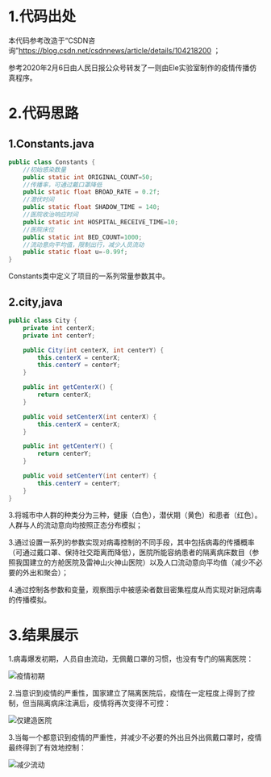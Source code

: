 1.代码出处
==========

本代码参考改造于“CSDN咨询”https://blog.csdn.net/csdnnews/article/details/104218200 ；

参考2020年2月6日由人民日报公众号转发了一则由Ele实验室制作的疫情传播仿真程序。

2.代码思路
==========

1.Constants.java
----------------

```java
public class Constants {
    //初始感染数量
    public static int ORIGINAL_COUNT=50;
    //传播率，可通过戴口罩降低
    public static float BROAD_RATE = 0.2f;
    //潜伏时间
    public static float SHADOW_TIME = 140;
    //医院收治响应时间
    public static int HOSPITAL_RECEIVE_TIME=10;
    //医院床位
    public static int BED_COUNT=1000;
    //流动意向平均值，限制出行，减少人员流动
    public static float u=-0.99f;
}
```
Constants类中定义了项目的一系列常量参数其中。

2.city,java
-----------

```java
public class City {
    private int centerX;
    private int centerY;

    public City(int centerX, int centerY) {
        this.centerX = centerX;
        this.centerY = centerY;
    }

    public int getCenterX() {
        return centerX;
    }

    public void setCenterX(int centerX) {
        this.centerX = centerX;
    }

    public int getCenterY() {
        return centerY;
    }

    public void setCenterY(int centerY) {
        this.centerY = centerY;
    }
}
```



3.将城市中人群的种类分为三种，健康（白色），潜伏期（黄色）和患者（红色）。人群与人的流动意向均按照正态分布模拟；

3.通过设置一系列的参数实现对病毒控制的不同手段，其中包括病毒的传播概率（可通过戴口罩、保持社交距离而降低），医院所能容纳患者的隔离病床数目（参照我国建立的方舱医院及雷神山火神山医院）以及人口流动意向平均值（减少不必要的外出和聚会）；

4.通过控制各参数和变量，观察图示中被感染者数目密集程度从而实现对新冠病毒的传播模拟。

3.结果展示
==========

1.病毒爆发初期，人员自由流动，无佩戴口罩的习惯，也没有专门的隔离医院：

![疫情初期](https://user-images.githubusercontent.com/77970177/109767594-bca3ea00-7c32-11eb-8757-854efeb68c27.jpg)

2.当意识到疫情的严重性，国家建立了隔离医院后，疫情在一定程度上得到了控制，但当隔离病床注满后，疫情将再次变得不可控：

![仅建造医院](https://user-images.githubusercontent.com/77970177/109769243-e3fbb680-7c34-11eb-9e47-5da4c9f06d95.jpg)

3.当每一个都意识到疫情的严重性，并减少不必要的外出且外出佩戴口罩时，疫情最终得到了有效地控制：

![减少流动](https://user-images.githubusercontent.com/77970177/109771476-cda32a00-7c37-11eb-9b3a-63cb88e82158.jpg)







